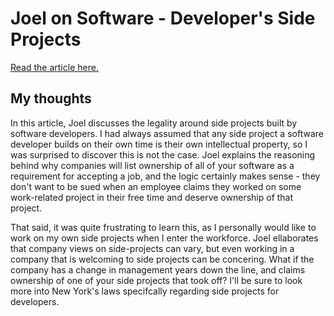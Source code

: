 # Joel on Software - Developer's Side Projects

[Read the article here.](https://www.joelonsoftware.com/2016/12/09/developers-side-projects/)

## My thoughts

In this article, Joel discusses the legality around side projects built by software developers. I had always assumed that any side project a software developer builds on their own time is their own intellectual property, so I was surprised to discover this is not the case. Joel explains the reasoning behind why companies will list ownership of all of your software as a requirement for accepting a job, and the logic certainly makes sense - they don't want to be sued when an employee claims they worked on some work-related project in their free time and deserve ownership of that project.

That said, it was quite frustrating to learn this, as I personally would like to work on my own side projects when I enter the workforce. Joel ellaborates that company views on side-projects can vary, but even working in a company that is welcoming to side projects can be concering. What if the company has a change in management years down the line, and claims ownership of one of your side projects that took off? I'll be sure to look more into New York's laws specifcally regarding side projects for developers.